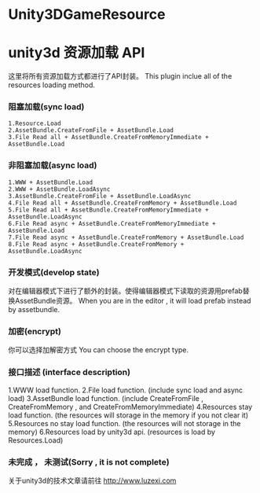 Unity3DGameResource
===================

unity3d 资源加载 API
===================================
  这里将所有资源加载方式都进行了API封装。
  This plugin inclue all of the resources loading method.

### 阻塞加载(sync load)
	1.Resource.Load
	2.AssetBundle.CreateFromFile + AssetBundle.Load
	3.File Read all + AssetBundle.CreateFromMemoryImmediate + AssetBundle.Load

### 非阻塞加载(async load)
	1.WWW + AssetBundle.Load
	2.WWW + AssetBundle.LoadAsync
	3.AssetBundle.CreateFromFile + AssetBundle.LoadAsync
	4.File Read all + AssetBundle.CreateFromMemory + AssetBundle.Load
	5.File Read all + AssetBundle.CreateFromMemoryImmediate + AssetBundle.LoadAsync
	6.File Read async + AssetBundle.CreateFromMemoryImmediate + AssetBundle.Load
	7.File Read async + AssetBundle.CreateFromMemory + AssetBundle.Load
	8.File Read async + AssetBundle.CreateFromMemory + AssetBundle.LoadAsync

### 开发模式(develop state)
  对在编辑器模式下进行了额外的封装。使得编辑器模式下读取的资源用prefab替换AssetBundle资源。
  When you are in the editor , it will load prefab instead by assetbundle.


### 加密(encrypt)
  你可以选择加解密方式
  You can choose the encrypt type.

### 接口描述 (interface description)
  1.WWW load function.
  2.File load function. (include sync load and async load)
  3.AssetBundle load function. (include CreateFromFile , CreateFromMemory , and CreateFromMemoryImmediate)
  4.Resources stay load function. (the resources will storage in the memory if you not clear it)
  5.Resources no stay load function. (the resources will not storage in the memory)
  6.Resources load by unity3d api. (resources is load by Resources.Load)

### 未完成 ， 未测试(Sorry , it is not complete)


关于unity3d的技术文章请前往 http://www.luzexi.com
